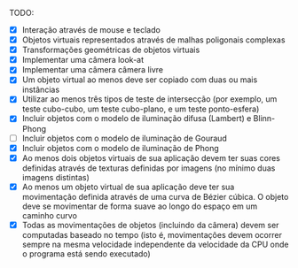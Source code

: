 TODO:<br>

- [X] Interação através de mouse e teclado
- [X] Objetos virtuais representados através de malhas poligonais complexas
- [X] Transformações geométricas de objetos virtuais
- [X] Implementar uma câmera look-at
- [X] Implementar uma câmera câmera livre
- [X] Um objeto virtual ao menos deve ser copiado com duas ou mais instâncias
- [X] Utilizar ao menos três tipos de teste de intersecção (por exemplo, um teste cubo-cubo, um teste cubo-plano, e um teste ponto-esfera)
- [X] Incluir objetos com o modelo de iluminação difusa (Lambert) e Blinn-Phong
- [ ] Incluir objetos com o modelo de iluminação de Gouraud
- [X] Incluir objetos com o modelo de iluminação de Phong
- [X] Ao menos dois objetos virtuais de sua aplicação devem ter suas cores definidas através de texturas definidas por imagens (no mínimo duas imagens distintas)
- [X] Ao menos um objeto virtual de sua aplicação deve ter sua movimentação definida através de uma curva de Bézier cúbica. O objeto deve se movimentar de forma suave ao longo do espaço em um caminho curvo
- [X] Todas as movimentações de objetos (incluindo da câmera) devem ser computadas baseado no tempo (isto é, movimentações devem ocorrer sempre na mesma velocidade independente da velocidade da CPU onde o programa está sendo executado)
